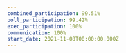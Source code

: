 ```yaml
---
combined_participation: 99.51%
poll_participation: 99.42%
exec_participation: 100%
communication: 100%
start_date: 2021-11-08T00:00:00.000Z
---
```

